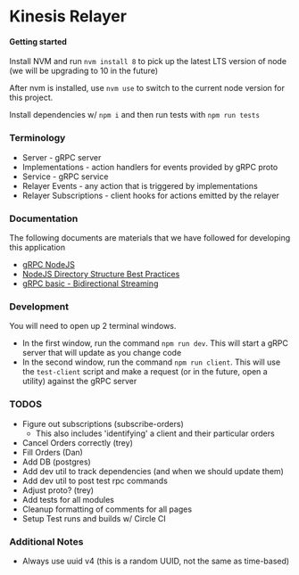 # Kinesis Relayer

#### Getting started

Install NVM and run `nvm install 8` to pick up the latest LTS version of node (we will be upgrading to 10 in the future)

After nvm is installed, use `nvm use` to switch to the current node version for this project.

Install dependencies w/ `npm i` and then run tests with `npm run tests`

### Terminology

- Server - gRPC server
- Implementations - action handlers for events provided by gRPC proto
- Service - gRPC service
- Relayer Events - any action that is triggered by implementations
- Relayer Subscriptions - client hooks for actions emitted by the relayer

### Documentation

The following documents are materials that we have followed for developing this application

- [gRPC NodeJS](https://grpc.io/grpc/node/grpc.Server.html#addService)
- [NodeJS Directory Structure Best Practices](https://blog.risingstack.com/node-hero-node-js-project-structure-tutorial/)
- [gRPC basic - Bidirectional Streaming](https://grpc.io/docs/guides/concepts.html#bidirectional-streaming-rpc)

### Development

You will need to open up 2 terminal windows.

- In the first window, run the command `npm run dev`. This will start a gRPC server that will update as you change code
- In the second window, run the command `npm run client`. This will use the `test-client` script and make a request (or in the future, open a utility) against the gRPC server

### TODOS

- Figure out subscriptions (subscribe-orders)
  - This also includes 'identifying' a client and their particular orders
- Cancel Orders correctly (trey)
- Fill Orders (Dan)
- Add DB (postgres)
- Add dev util to track dependencies (and when we should update them)
- Add dev util to post test rpc commands
- Adjust proto? (trey)
- Add tests for all modules
- Cleanup formatting of comments for all pages
- Setup Test runs and builds w/ Circle CI

### Additional Notes

- Always use uuid v4 (this is a random UUID, not the same as time-based)
